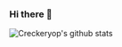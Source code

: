 ### Hi there 👋

![Creckeryop's github stats](https://github-readme-stats.vercel.app/api?username=xfangfang&show_icons=true)
<br>

<!--
![Top Langs](https://github-readme-stats.vercel.app/api/top-langs/?username=xfangfang&layout=compact)

**xfangfang/xfangfang** is a ✨ _special_ ✨ repository because its `README.md` (this file) appears on your GitHub profile.

Here are some ideas to get you started:

- 🔭 I’m currently working on ...
- 🌱 I’m currently learning ...
- 👯 I’m looking to collaborate on ...
- 🤔 I’m looking for help with ...
- 💬 Ask me about ...
- 📫 How to reach me: ...
- 😄 Pronouns: ...
- ⚡ Fun fact: ...
-->
